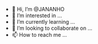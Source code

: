 - 👋 Hi, I’m @JANANHO
- 👀 I’m interested in ...
- 🌱 I’m currently learning ...
- 💞️ I’m looking to collaborate on ...
- 📫 How to reach me ...

<!---
JANANHO/JANANHO is a ✨ special ✨ repository because its `README.md` (this file) appears on your GitHub profile.
You can click the Preview link to take a look at your changes.
--->
